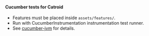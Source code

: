 #### Cucumber tests for Catroid

* Features must be placed inside `assets/features/`.
* Run with CucumberInstrumentation instrumentation test runner.
* See [cucumber-jvm](https://github.com/cucumber/cucumber-jvm) for details.
